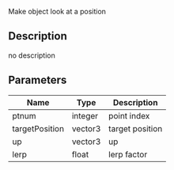 Make object look at a position



## Description
no description
## Parameters

<table>
<thead>
	<tr>
		<th>Name</th>
		<th>Type</th>
		<th>Description</th>
	</tr>
</thead>
<tr>
	<td>ptnum</td>
	<td><div class='bg-orange-800 px-2 py-px text-white rounded-sm'>integer</div></td>
	<td>point index</td>
</tr>
<tr>
	<td>targetPosition</td>
	<td><div class='bg-blue-800 px-2 py-px text-white rounded-sm'>vector3</div></td>
	<td>target position</td>
</tr>
<tr>
	<td>up</td>
	<td><div class='bg-blue-800 px-2 py-px text-white rounded-sm'>vector3</div></td>
	<td>up</td>
</tr>
<tr>
	<td>lerp</td>
	<td><div class='bg-yellow-800 px-2 py-px text-white rounded-sm'>float</div></td>
	<td>lerp factor</td>
</tr>
</table>